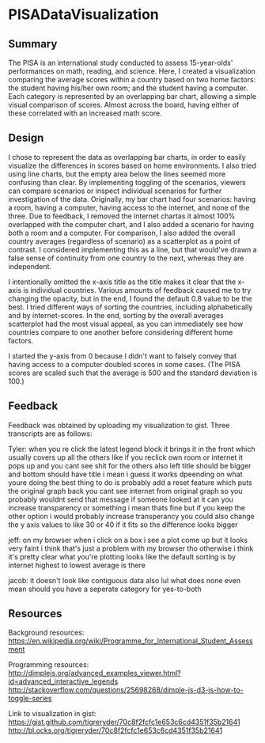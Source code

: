 # PISADataVisualization

## Summary

The PISA is an international study conducted to assess 15-year-olds' performances on math, reading, and science. Here, I created a visualization comparing the average scores within a country based on two home factors: the student having his/her own room; and the student having a computer. Each category is represented by an overlapping bar chart, allowing a simple visual comparison of scores. Almost across the board, having either of these correlated with an increased math score.

## Design

I chose to represent the data as overlapping bar charts, in order to easily visualize the differences in scores based on home environments. I also tried using line charts, but the empty area below the lines seemed more confusing than clear. By implementing toggling of the scenarios, viewers can compare scenarios or inspect individual scenarios for further investigation of the data. Originally, my bar chart had four scenarios: having a room, having a computer, having access to the internet, and none of the three. Due to feedback, I removed the internet chartas it almost 100% overlapped with the computer chart, and I also added a scenario for having both a room and a computer. For comparison, I also added the overall country averages (regardless of scenario) as a scatterplot as a point of contrast. I considered implementing this as a line, but that would've drawn a false sense of continuity from one country to the next, whereas they are independent.

I intentionally omitted the x-axis title as the title makes it clear that the x-axis is individual countries. Various amounts of feedback caused me to try changing the opacity, but in the end, I found the default 0.8 value to be the best. I tried different ways of sorting the countries, including alphabetically and by internet-scores. In the end, sorting by the overall averages scatterplot had the most visual appeal, as you can immediately see how countries compare to one another before considering different home factors.

I started the y-axis from 0 because I didn't want to falsely convey that having access to a computer doubled scores in some cases. (The PISA scores are scaled such that the average is 500 and the standard deviation is 100.)

## Feedback

Feedback was obtained by uploading my visualization to gist. Three transcripts are as follows:

Tyler:
when you re click the latest legend block it brings it in the front
which usually covers up all the others
like if you reclick own room or internet it pops up and you cant see shit for the others
also left title should be bigger and bottom should have title
i mean i guess it works dpeending on what youre doing
the best thing to do is probably add a reset feature
which puts the original graph back
you cant see internet from original graph so you probably wouldnt send that message if someone looked at it
can you increase transparency or something
i mean thats fine but if you keep the other option i would probably increase transperancy
you could also change the y axis values to like 30 or 40 if it fits so the difference looks bigger

jeff:
on my browser when i click on a box i see a plot come up but it looks very faint
i think that's just a problem with my browser tho
otherwise i think it's pretty clear what you're plotting
looks like the default sorting is by internet highest to lowest average
is there

jacob:
it doesn't look like contiguous data
also lul what does none even mean
should you have a seperate category for yes-to-both

## Resources

Background resources:
https://en.wikipedia.org/wiki/Programme_for_International_Student_Assessment

Programming resources:
http://dimplejs.org/advanced_examples_viewer.html?id=advanced_interactive_legends
http://stackoverflow.com/questions/25698268/dimple-js-d3-js-how-to-toggle-series

Link to visualization in gist:
https://gist.github.com/tigreryder/70c8f2fcfc1e653c6cd4351f35b21641
http://bl.ocks.org/tigreryder/70c8f2fcfc1e653c6cd4351f35b21641
